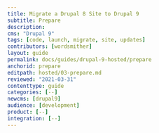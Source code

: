 ```yaml
---
title: Migrate a Drupal 8 Site to Drupal 9
subtitle: Prepare
description: 
cms: "Drupal 9"
tags: [code, launch, migrate, site, updates]
contributors: [wordsmither]
layout: guide
permalink: docs/guides/drupal-9-hosted/prepare
anchorid: prepare
editpath: hosted/03-prepare.md
reviewed: "2021-03-31"
contenttype: guide
categories: [--]
newcms: [drupal9]
audience: [development]
product: [--]
integration: [--]
---
```


<Partial file="drupal-9/prepare-local-environment-no-clone-new.md" />
